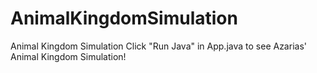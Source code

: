 # AnimalKingdomSimulation
 Animal Kingdom Simulation
Click "Run Java" in App.java to see Azarias' Animal Kingdom Simulation!
